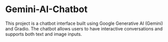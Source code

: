 # Gemini-AI-Chatbot
This project is a chatbot interface built using Google Generative AI (Gemini) and Gradio. The chatbot allows users to have interactive conversations and supports both text and image inputs.
